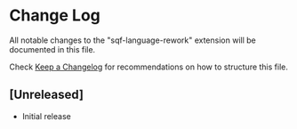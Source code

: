# Change Log

All notable changes to the "sqf-language-rework" extension will be documented in this file.

Check [Keep a Changelog](http://keepachangelog.com/) for recommendations on how to structure this file.

## [Unreleased]

- Initial release